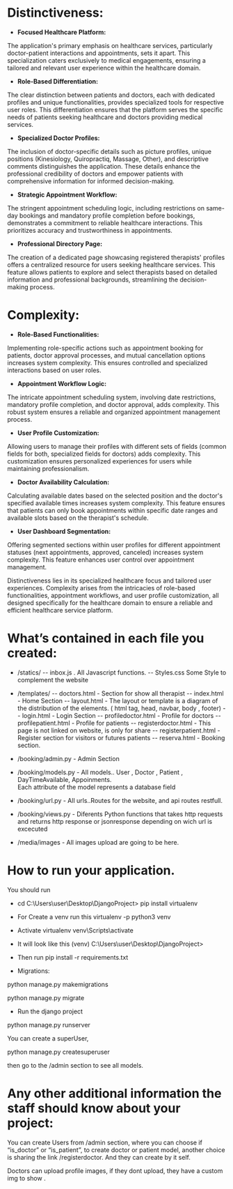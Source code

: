 # Distinctiveness:

* **Focused Healthcare Platform:**

The application's primary emphasis on healthcare services, particularly doctor-patient interactions and appointments, sets it apart. This specialization caters exclusively to medical engagements, ensuring a tailored and relevant user experience within the healthcare domain.

* **Role-Based Differentiation:**

The clear distinction between patients and doctors, each with dedicated profiles and unique functionalities, provides specialized tools for respective user roles. This differentiation ensures that the platform serves the specific needs of patients seeking healthcare and doctors providing medical services.

* **Specialized Doctor Profiles:**

The inclusion of doctor-specific details such as picture profiles, unique positions (Kinesiology, Quiropractiq, Massage, Other), and descriptive comments distinguishes the application. These details enhance the professional credibility of doctors and empower patients with comprehensive information for informed decision-making.

* **Strategic Appointment Workflow:**

The stringent appointment scheduling logic, including restrictions on same-day bookings and mandatory profile completion before bookings, demonstrates a commitment to reliable healthcare interactions. This prioritizes accuracy and trustworthiness in appointments.

* **Professional Directory Page:**

The creation of a dedicated page showcasing registered therapists' profiles offers a centralized resource for users seeking healthcare services. This feature allows patients to explore and select therapists based on detailed information and professional backgrounds, streamlining the decision-making process.

# Complexity:

* **Role-Based Functionalities:**

Implementing role-specific actions such as appointment booking for patients, doctor approval processes, and mutual cancellation options increases system complexity. This ensures controlled and specialized interactions based on user roles.

* **Appointment Workflow Logic:**

The intricate appointment scheduling system, involving date restrictions, mandatory profile completion, and doctor approval, adds complexity. This robust system ensures a reliable and organized appointment management process.

* **User Profile Customization:**

Allowing users to manage their profiles with different sets of fields (common fields for both, specialized fields for doctors) adds complexity. This customization ensures personalized experiences for users while maintaining professionalism.

* **Doctor Availability Calculation:**

Calculating available dates based on the selected position and the doctor's specified available times increases system complexity. This feature ensures that patients can only book appointments within specific date ranges and available slots based on the therapist's schedule.

* **User Dashboard Segmentation:**

Offering segmented sections within user profiles for different appointment statuses (next appointments, approved, canceled) increases system complexity. This feature enhances user control over appointment management.

Distinctiveness lies in its specialized healthcare focus and tailored user experiences. Complexity arises from the intricacies of role-based functionalities, appointment workflows, and user profile customization, all designed specifically for the healthcare domain to ensure a reliable and efficient healthcare service platform.

# What’s contained in each file you created:

- /statics/
-- inbox.js . All Javascript functions.
-- Styles.css Some Style to complement the website

- /templates/
-- doctors.html - Section for show all therapist
-- index.html - Home Section
-- layout.html - The layout or template is a diagram of the distribution of the elements. ( html tag, head, navbar, body , footer)
-- login.html - Login Section
-- profiledoctor.html - Profile for doctors
-- profilepatient.html - Profile for patients
-- registerdoctor.html - This page is not linked on website, is only for share
-- registerpatient.html - Register section for visitors or futures patients
-- reserva.html - Booking section.

- /booking/admin.py - Admin Section

- /booking/models.py - All models..
User , Doctor , Patient , DayTimeAvailable, Appoinments.  
Each attribute of the model represents a database field

- /booking/url.py - All urls..Routes for the website, and api routes restfull.

- /booking/views.py - Diferents Python functions that takes http requests and returns http response or jsonresponse depending on wich url is excecuted

- /media/images - All images upload are going to be here.

# How to run your application.

You should run

* cd C:\Users\user\Desktop\DjangoProject> pip install virtualenv

* For Create a venv run this virtualenv -p python3 venv

* Activate virtualenv venv\Scripts\activate

* It will look like this (venv) C:\Users\user\Desktop\DjangoProject>

* Then run pip install -r requirements.txt

* Migrations:

python manage.py makemigrations

python manage.py migrate

* Run the django project

python manage.py runserver

You can create a superUser,

python manage.py createsuperuser

then go to the /admin section to see all models.

# Any other additional information the staff should know about your project:

You can create Users from /admin section, where you can choose if “is_doctor” or “is_patient”, to create doctor or patient model, another choice is sharing the link /registerdoctor. And they can create by it self.

Doctors can upload profile images, if they dont upload, they have a custom img to show .
